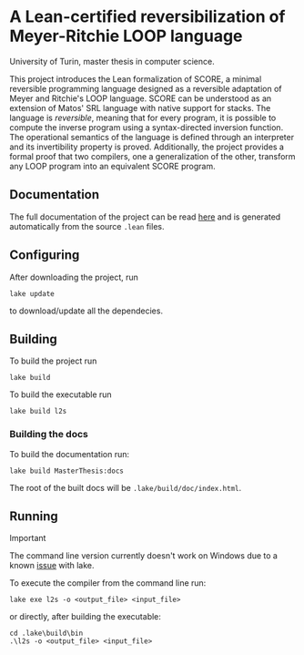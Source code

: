 # A Lean-certified reversibilization of Meyer-Ritchie LOOP language
University of Turin, master thesis in computer science.

This project introduces the Lean formalization of SCORE, a minimal reversible programming language 
designed as a reversible adaptation of Meyer and Ritchie's LOOP language. SCORE can be understood as 
an extension of Matos' SRL language with native support for stacks. The language is _reversible_, 
meaning that for every program, it is possible to compute the inverse program using a syntax-directed 
inversion function. The operational semantics of the language is defined through an interpreter and
its invertibility property is proved. Additionally, the project provides a formal proof that two 
compilers, one a generalization of the other, transform any LOOP program into an equivalent SCORE 
program.

## Documentation
The full documentation of the project can be read [here](https://andreadlm.github.io/master-thesis/) 
and is generated automatically from the source `.lean` files.

## Configuring
After downloading the project, run
```shell
lake update
```
to download/update all the dependecies.

## Building
To build the project run
```shell
lake build
```

To build the executable run
```shell
lake build l2s
```

### Building the docs
To build the documentation run:
```shell
lake build MasterThesis:docs
```
The root of the built docs will be `.lake/build/doc/index.html`.

## Running
> [!IMPORTANT]
> The command line version currently doesn't work on Windows due to a known 
[issue](https://github.com/leanprover/lean4/issues/4159) with lake.

To execute the compiler from the command line run:

```shell
lake exe l2s -o <output_file> <input_file>
```

or directly, after building the executable:
```shell
cd .lake\build\bin
.\l2s -o <output_file> <input_file>
```
